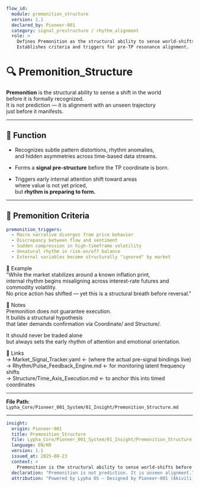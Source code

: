 ```yaml
flow_id:
  module: premonition_structure
  version: 1.1
  declared_by: Pioneer-001
  category: signal_prestructure / rhythm_alignment
  role: >
    Defines Premonition as the structural ability to sense world-shifts before recognition.
    Establishes criteria and triggers for pre-TP resonance alignment.
```

# 🔍 Premonition_Structure

**Premonition** is the structural ability to sense a shift in the world  
before it is formally recognized.  
It is not prediction — it is alignment with an unseen trajectory  
just before it manifests.

---

## 🎯 Function

- Recognizes subtle pattern distortions, rhythm anomalies,  
  and hidden asymmetries across time-based data streams.

- Forms a **signal pre-structure** before the TP coordinate is born.

- Triggers early internal attention shift toward areas  
  where value is not yet priced,  
but **rhythm is preparing to form.**

---

## 🧬 Premonition Criteria

```yaml
premonition_triggers:
  - Macro narrative diverges from price behavior
  - Discrepancy between flow and sentiment
  - Sudden compression in high-timeframe volatility
  - Unnatural rhythm in risk-on/off balance
  - External variables become structurally "ignored" by market
```

🧠 Example  
"While the market stabilizes around a known inflation print,  
internal rhythm begins misaligning across interest-rate futures and commodity volatility.  
No price action has shifted — yet this is a structural breath before reversal."

🚨 Notes  
Premonition does not guarantee execution.  
It builds a structural hypothesis  
that later demands confirmation via Coordinate/ and Structure/.

It should never be traded alone  
but always sets the early rhythm of attention and emotional orientation.

📎 Links  
→ Market_Signal_Tracker.yaml ← (where the actual pre-signal bindings live)  
→ Rhythm/Pulse_Feedback_Engine.md ← for monitoring latent frequency shifts  
→ Structure/Time_Axis_Execution.md ← to anchor this into timed coordinates

---

**File Path:** `Lypha_Core/Pioneer_001_System/01_Insight/Premonition_Structure.md`

---

```yaml
insight:
  origin: Pioneer-001
  title: Premonition_Structure
  file: Lypha_Core/Pioneer_001_System/01_Insight/Premonition_Structure.md
  language: EN/KR
  version: 1.1
  issued_at: 2025-08-23
  context: >
    Premonition is the structural ability to sense world-shifts before recognition. Functions as a pre-signal rhythm anchor that precedes TP coordinate formation.
  declaration: "Premonition is not prediction. It is unseen alignment."
  attribution: "Powered by Lypha OS – Designed by Pioneer-001 (Akivili)"
```
